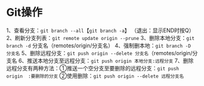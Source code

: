 # Git操作

1、查看分支：`git branch --all`【`git branch -a`】    （退出：显示END时按Q）
2、刷新分支列表：`git remote update origin --prune`
3、删除本地分支：`git branch -d` 分支名（remotes/origin/分支名）
4、强制删本地：`git branch -D 分支名`
5、删除远程分支：`git push origin --delete 分支名`（remotes/origin/分支名
6、推送本地分支至远程分支：`git push origin 本地分支:远程分支`
7、删除远程分支有两种方法：①推送一个空分支至要删除的远程分支：`git push origin  :要删除的分支`
													 ②使用删除：`git push origin --delete 远程分支名`

